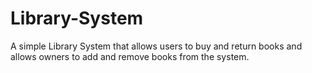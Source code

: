 # Library-System
A simple Library System that allows users to buy and return books and allows owners to add and remove books from the system.
